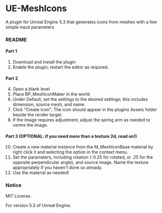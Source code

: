 # UE-MeshIcons

A plugin for Unreal Engine 5.3 that generates icons from meshes with a few simple input parameters

### README

#### Part 1

1. Download and install the plugin
2. Enable the plugin; restart the editor as required.

#### Part 2

4. Open a blank level
5. Place BP_MeshIconMaker in the world
6. Under Default, set the settings to the desired settings; this includes dimension, source mesh, and name.
7. Click "Create Icon"; The icon should appear in the plugins Assets folder beside the render target.
8. If the image requires adjustment, adjust the spring arm as needed to centre the image.

#### Part 3 (OPTIONAL: if you need more than a texture 2d, read on!)

10. Create a new material instance from the M_MeshIconBase material by right click it and selecting the option in the context menu.
11. Set the parameters, including rotation (-0.25 for rotated, or .25 for the opposite perpendicular angle), and source image. Name the texture appropriately if you haven't done so already.
13. Use the material as needed!

### Notice
MIT License. 

For version 5.3 of Unreal Engine.
